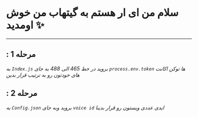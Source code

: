 # سلام من ای ار هستم به گیتهاب من خوش اومدید ✨

---


## : مرحله  1
*به `Index.js` بروید در خط 465 الی 488 به جای `process.env.token` ها توکن اکانت های خودتون رو به ترتیب قرار بدین*

##  : مرحله 2
*به `Config.json` بروید وبه جای `voice id` ایدی عددی ویستون رو قرار بدینا*

### 

